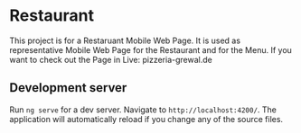 # Restaurant

This project is for a Restaruant Mobile Web Page. 
It is used as representative Mobile Web Page for the Restaurant and for the Menu.
If you want to check out the Page in Live: pizzeria-grewal.de

## Development server

Run `ng serve` for a dev server. Navigate to `http://localhost:4200/`. The application will automatically reload if you change any of the source files.

